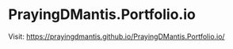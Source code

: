 # PrayingDMantis.Portfolio.io

Visit: https://prayingdmantis.github.io/PrayingDMantis.Portfolio.io/
